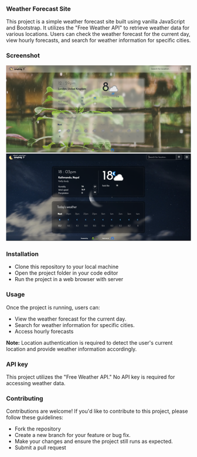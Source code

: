 <h3>Weather Forecast Site</h3>
<div>
  This project is a simple weather forecast site built using vanilla JavaScript and Bootstrap. It utilizes the "Free Weather API" to retrieve weather data for various locations. Users can check the weather forecast for the current day, view hourly forecasts, and search for weather information for specific cities.
</div>
<h3>Screenshot</h3>
<img src="style/assets/img/Screenshot 2024-03-10 135910.png">
<img src="style/assets/img/Screenshot 2024-03-10 140320.png">
<h3>Installation</h3>
<ul>
  <li>Clone this repository to your local machine</li>
  <li>Open the project folder in your code editor</li>
  <li>Run the project in a web browser with server</li>
</ul>
<h3>Usage</h3>
Once the project is running, users can:
<ul>
  <li>View the weather forecast for the current day.</li>
  <li>Search for weather information for specific cities.</li>
  <li>Access hourly forecasts</li>
</ul>
<b>Note:</b> Location authentication is required to detect the user's current location and provide weather information accordingly.
<h3>API key</h3>
This project utilizes the "Free Weather API." No API key is required for accessing weather data.
<h3>Contributing</h3>
Contributions are welcome! If you'd like to contribute to this project, please follow these guidelines:
<ul>
  <li>Fork the repository</li>
  <li>Create a new branch for your feature or bug fix.</li>
  <li>Make your changes and ensure the project still runs as expected.</li>
  <li>Submit a pull request</li>
</ul>


